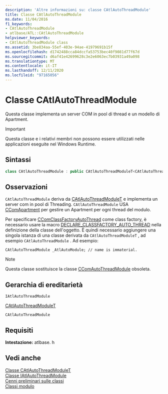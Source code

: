 ```yaml
---
description: 'Altre informazioni su: classe CAtlAutoThreadModule'
title: Classe CAtlAutoThreadModule
ms.date: 11/04/2016
f1_keywords:
- CAtlAutoThreadModule
- atlbase/ATL::CAtlAutoThreadModule
helpviewer_keywords:
- CAtlAutoThreadModule class
ms.assetid: 3be834aa-55ef-403e-94ae-41979691b15f
ms.openlocfilehash: d1742488cca84dccfa53753bec40f9081d77f67d
ms.sourcegitcommit: d6af41e42699628c3e2e6063ec7b03931a49a098
ms.translationtype: MT
ms.contentlocale: it-IT
ms.lasthandoff: 12/11/2020
ms.locfileid: "97165056"
---
```

# <a name="catlautothreadmodule-class"></a>Classe CAtlAutoThreadModule

Questa classe implementa un server COM in pool di thread e un modello di Apartment.

> [!IMPORTANT]
> Questa classe e i relativi membri non possono essere utilizzati nelle applicazioni eseguite nel Windows Runtime.

## <a name="syntax"></a>Sintassi

```cpp
class CAtlAutoThreadModule : public CAtlAutoThreadModuleT<CAtlAutoThreadModule>
```

## <a name="remarks"></a>Osservazioni

`CAtlAutoThreadModule` deriva da [CAtlAutoThreadModuleT](../../atl/reference/catlautothreadmodulet-class.md) e implementa un server com in pool di Threading. `CAtlAutoThreadModule` USA [CComApartment](../../atl/reference/ccomapartment-class.md) per gestire un Apartment per ogni thread del modulo.

Per specificare [CComClassFactoryAutoThread](../../atl/reference/ccomclassfactoryautothread-class.md) come class factory, è necessario usare la macro [DECLARE_CLASSFACTORY_AUTO_THREAD](aggregation-and-class-factory-macros.md#declare_classfactory_auto_thread) nella definizione della classe dell'oggetto. È quindi necessario aggiungere una singola istanza di una classe derivata da `CAtlAutoThreadModuleT` , ad esempio `CAtlAutoThreadModule` . Ad esempio:

`CAtlAutoThreadModule _AtlAutoModule; // name is immaterial.`

> [!NOTE]
> Questa classe sostituisce la classe [CComAutoThreadModule](../../atl/reference/ccomautothreadmodule-class.md) obsoleta.

## <a name="inheritance-hierarchy"></a>Gerarchia di ereditarietà

`IAtlAutoThreadModule`

[CAtlAutoThreadModuleT](../../atl/reference/catlautothreadmodulet-class.md)

`CAtlAutoThreadModule`

## <a name="requirements"></a>Requisiti

**Intestazione:** atlbase. h

## <a name="see-also"></a>Vedi anche

[Classe CAtlAutoThreadModuleT](../../atl/reference/catlautothreadmodulet-class.md)<br/>
[Classe IAtlAutoThreadModule](../../atl/reference/iatlautothreadmodule-class.md)<br/>
[Cenni preliminari sulle classi](../../atl/atl-class-overview.md)<br/>
[Classi modulo](../../atl/atl-module-classes.md)
